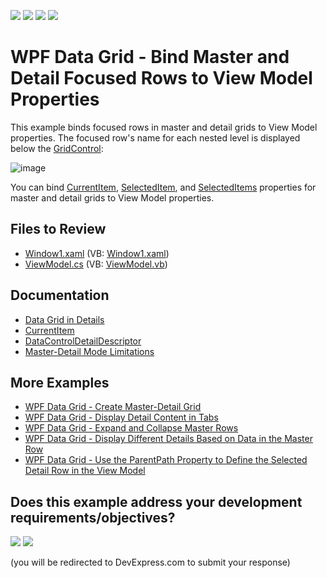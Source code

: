 <!-- default badges list -->
![](https://img.shields.io/endpoint?url=https://codecentral.devexpress.com/api/v1/VersionRange/128647419/24.2.1%2B)
[![](https://img.shields.io/badge/Open_in_DevExpress_Support_Center-FF7200?style=flat-square&logo=DevExpress&logoColor=white)](https://supportcenter.devexpress.com/ticket/details/E4402)
[![](https://img.shields.io/badge/📖_How_to_use_DevExpress_Examples-e9f6fc?style=flat-square)](https://docs.devexpress.com/GeneralInformation/403183)
[![](https://img.shields.io/badge/💬_Leave_Feedback-feecdd?style=flat-square)](#does-this-example-address-your-development-requirementsobjectives)
<!-- default badges end -->

# WPF Data Grid - Bind Master and Detail Focused Rows to View Model Properties

This example binds focused rows in master and detail grids to View Model properties. The focused row's name for each nested level is displayed below the [GridControl](https://docs.devexpress.com/WPF/DevExpress.Xpf.Grid.GridControl):

![image](https://user-images.githubusercontent.com/65009440/221548801-e8f34114-aa55-4445-b36d-d3f2ebf1d242.png)

You can bind [CurrentItem](https://docs.devexpress.com/WPF/DevExpress.Xpf.Grid.DataControlBase.CurrentItem), [SelectedItem](https://docs.devexpress.com/WPF/DevExpress.Xpf.Grid.DataControlBase.SelectedItem), and [SelectedItems](https://docs.devexpress.com/WPF/DevExpress.Xpf.Grid.DataControlBase.SelectedItems) properties for master and detail grids to View Model properties.

## Files to Review

* [Window1.xaml](./CS/Window1.xaml) (VB: [Window1.xaml](./VB/Window1.xaml))
* [ViewModel.cs](./CS/ViewModel.cs) (VB: [ViewModel.vb](./VB/ViewModel.vb))

## Documentation

* [Data Grid in Details](https://docs.devexpress.com/WPF/119851/controls-and-libraries/data-grid/master-detail/data-grid-in-details)
* [CurrentItem](https://docs.devexpress.com/WPF/DevExpress.Xpf.Grid.DataControlBase.CurrentItem)
* [DataControlDetailDescriptor](https://docs.devexpress.com/WPF/DevExpress.Xpf.Grid.DataControlDetailDescriptor)
* [Master-Detail Mode Limitations](https://docs.devexpress.com/WPF/11841/controls-and-libraries/data-grid/master-detail/master-detail-mode-limitations)

## More Examples

* [WPF Data Grid - Create Master-Detail Grid](https://github.com/DevExpress-Examples/wpf-data-grid-create-master-detail-grid)
* [WPF Data Grid - Display Detail Content in Tabs](https://github.com/DevExpress-Examples/wpf-data-grid-display-detail-content-in-tabs)
* [WPF Data Grid - Expand and Collapse Master Rows](https://github.com/DevExpress-Examples/wpf-data-grid-expand-and-collapse-master-rows)
* [WPF Data Grid - Display Different Details Based on Data in the Master Row](https://github.com/DevExpress-Examples/wpf-data-grid-display-different-details-based-on-master-row-data)
* [WPF Data Grid - Use the ParentPath Property to Define the Selected Detail Row in the View Model](https://github.com/DevExpress-Examples/how-to-use-the-parentpath-property-to-enable-the-binding-from-the-viewmodel-to-grid-t291661)
<!-- feedback -->
## Does this example address your development requirements/objectives?

[<img src="https://www.devexpress.com/support/examples/i/yes-button.svg"/>](https://www.devexpress.com/support/examples/survey.xml?utm_source=github&utm_campaign=wpf-data-grid-bind-master-and-detail-focused-rows-to-viewmodel-properties&~~~was_helpful=yes) [<img src="https://www.devexpress.com/support/examples/i/no-button.svg"/>](https://www.devexpress.com/support/examples/survey.xml?utm_source=github&utm_campaign=wpf-data-grid-bind-master-and-detail-focused-rows-to-viewmodel-properties&~~~was_helpful=no)

(you will be redirected to DevExpress.com to submit your response)
<!-- feedback end -->
